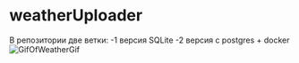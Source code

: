 # weatherUploader
В репозитории две ветки:
 -1 версия SQLite
 -2 версия c postgres + docker
 ![GifOfWeatherGif](https://user-images.githubusercontent.com/48730268/233925332-909091ab-2589-44e8-94d0-6df9e493913c.gif)
